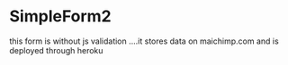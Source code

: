 # SimpleForm2
this form is without js validation ....it stores data on maichimp.com and is deployed through heroku
